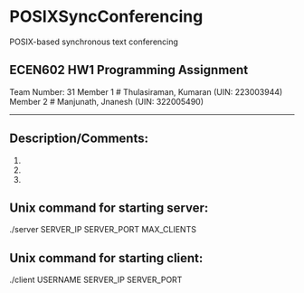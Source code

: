 POSIXSyncConferencing
=====================

POSIX-based synchronous text conferencing

ECEN602 HW1 Programming Assignment
----------------------------------

Team Number: 31
Member 1 # Thulasiraman, Kumaran (UIN: 223003944)
Member 2 # Manjunath, Jnanesh (UIN: 322005490)

---------------------------------------

Description/Comments:
--------------------
1. 
2. 
3.

Unix command for starting server:
------------------------------------------
./server SERVER_IP SERVER_PORT MAX_CLIENTS

Unix command for starting client:
------------------------------------------
./client USERNAME SERVER_IP SERVER_PORT
